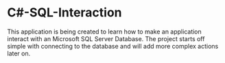 # C#-SQL-Interaction
This application is being created to learn how to make an application interact with an Microsoft SQL Server Database. The project starts off simple with connecting to the database and will add more complex actions later on. 
